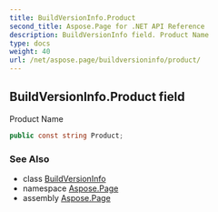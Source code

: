```yaml
---
title: BuildVersionInfo.Product
second_title: Aspose.Page for .NET API Reference
description: BuildVersionInfo field. Product Name
type: docs
weight: 40
url: /net/aspose.page/buildversioninfo/product/
---
```

## BuildVersionInfo.Product field

Product Name

```csharp
public const string Product;
```

### See Also

* class [BuildVersionInfo](../)
* namespace [Aspose.Page](../../buildversioninfo/)
* assembly [Aspose.Page](../../../)


